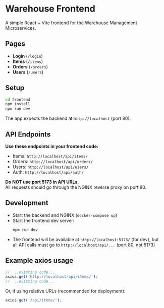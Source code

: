 # Warehouse Frontend

A simple React + Vite frontend for the Warehouse Management Microservices.

## Pages

- **Login** (`/login`)
- **Items** (`/items`)
- **Orders** (`/orders`)
- **Users** (`/users`)

## Setup

```bash
cd frontend
npm install
npm run dev
```

The app expects the backend at `http://localhost` (port 80).

## API Endpoints

**Use these endpoints in your frontend code:**

- Items: `http://localhost/api/items/`
- Orders: `http://localhost/api/orders/`
- Users: `http://localhost/api/users/`
- Auth: `http://localhost/api/auth/`

**Do NOT use port 5173 in API URLs.**  
All requests should go through the NGINX reverse proxy on port 80.

## Development

- Start the backend and NGINX (`docker-compose up`)
- Start the frontend dev server:
  ```bash
  npm run dev
  ```
- The frontend will be available at `http://localhost:5173/` (for dev), but all API calls must go to `http://localhost/api/...` (port 80, not 5173)

## Example axios usage

```js
// ...existing code...
axios.get('http://localhost/api/items/');
// ...existing code...
```

Or, if using relative URLs (recommended for deployment):

```js
axios.get('/api/items/');
```
